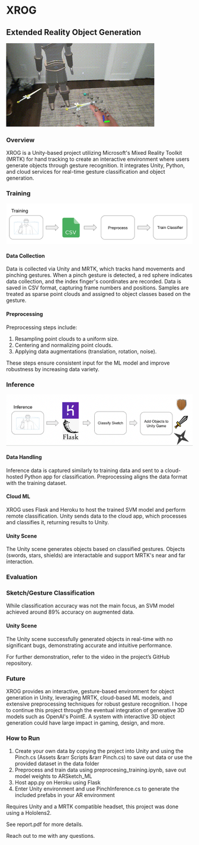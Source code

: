 # XROG
## Extended Reality Object Generation
![](gif_clip.gif)
### Overview
XROG is a Unity-based project utilizing Microsoft's Mixed Reality Toolkit (MRTK) for hand tracking to create an interactive environment where users generate objects through gesture recognition. It integrates Unity, Python, and cloud services for real-time gesture classification and object generation.

### Training
![image](training.png)
#### Data Collection
Data is collected via Unity and MRTK, which tracks hand movements and pinching gestures. When a pinch gesture is detected, a red sphere indicates data collection, and the index finger's coordinates are recorded. Data is saved in CSV format, capturing frame numbers and positions. Samples are treated as sparse point clouds and assigned to object classes based on the gesture.

#### Preprocessing
Preprocessing steps include:
1. Resampling point clouds to a uniform size.
2. Centering and normalizing point clouds.
3. Applying data augmentations (translation, rotation, noise).

These steps ensure consistent input for the ML model and improve robustness by increasing data variety.

### Inference
![image](inference.png)
#### Data Handling
Inference data is captured similarly to training data and sent to a cloud-hosted Python app for classification. Preprocessing aligns the data format with the training dataset.

#### Cloud ML
XROG uses Flask and Heroku to host the trained SVM model and perform remote classification. Unity sends data to the cloud app, which processes and classifies it, returning results to Unity.

#### Unity Scene
The Unity scene generates objects based on classified gestures. Objects (swords, stars, shields) are interactable and support MRTK's near and far interaction.

### Evaluation
### Sketch/Gesture Classification
While classification accuracy was not the main focus, an SVM model achieved around 89% accuracy on augmented data.

#### Unity Scene
The Unity scene successfully generated objects in real-time with no significant bugs, demonstrating accurate and intuitive performance.

For further demonstration, refer to the video in the project’s GitHub repository.

### Future
XROG provides an interactive, gesture-based environment for object generation in Unity, leveraging MRTK, cloud-based ML models, and extensive preprocessing techniques for robust gesture recognition. I hope to continue this project through the eventual integration of generative 3D models such as OpenAI's PointE. A system with interactive 3D object generation could have large impact in gaming, design, and more. 

### How to Run
1) Create your own data by copying the project into Unity and using the Pinch.cs (Assets &rarr Scripts &rarr Pinch.cs) to save out data or use the provided dataset in the data folder
2) Preprocess and train data using preprocesing_training.ipynb, save out model weights to ARSketch_ML
3) Host app.py on Heroku using Flask
4) Enter Unity environment and use PinchInference.cs to generate the included prefabs in your AR environment

Requires Unity and a MRTK compatible headset, this project was done using a Hololens2.

See report.pdf for more details.

Reach out to me with any questions.
